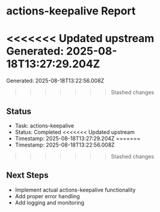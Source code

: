 # actions-keepalive Report

<<<<<<< Updated upstream
Generated: 2025-08-18T13:27:29.204Z
=======
Generated: 2025-08-18T13:22:56.008Z
>>>>>>> Stashed changes

## Status
- Task: actions-keepalive
- Status: Completed
<<<<<<< Updated upstream
- Timestamp: 2025-08-18T13:27:29.204Z
=======
- Timestamp: 2025-08-18T13:22:56.008Z
>>>>>>> Stashed changes

## Next Steps
- Implement actual actions-keepalive functionality
- Add proper error handling
- Add logging and monitoring

